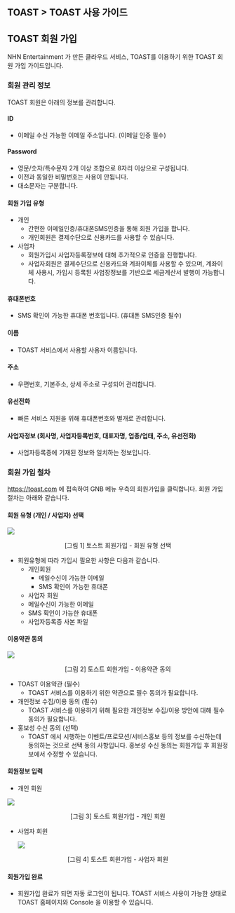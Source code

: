 ## TOAST > TOAST 사용 가이드
## TOAST 회원 가입
NHN Entertainment 가 만든 클라우드 서비스, TOAST를 이용하기 위한 TOAST 회원 가입 가이드입니다.

### 회원 관리 정보
TOAST 회원은 아래의 정보를 관리합니다.

#### ID
- 이메일 수신 가능한 이메일 주소입니다. (이메일 인증 필수)

#### Password
- 영문/숫자/특수문자 2개 이상 조합으로 8자리 이상으로 구성됩니다.
- 이전과 동일한 비밀번호는 사용이 안됩니다.
- 대소문자는 구분합니다.

#### 회원 가입 유형
- 개인
    - 간편한 이메일인증/휴대폰SMS인증을 통해 회원 가입을 합니다.
    - 개인회원은 결제수단으로 신용카드를 사용할 수 있습니다.
- 사업자
    - 회원가입시 사업자등록정보에 대해 추가적으로 인증을 진행합니다.
    - 사업자회원은 결제수단으로 신용카드와 계좌이체를 사용할 수 있으며, 계좌이체 사용시, 가입시 등록된 사업장정보를 기반으로 세금계산서 발행이 가능합니다.

#### 휴대폰번호
- SMS 확인이 가능한 휴대폰 번호입니다. (휴대폰 SMS인증 필수)

#### 이름
- TOAST 서비스에서 사용할 사용자 이름입니다.

#### 주소
- 우편번호, 기본주소, 상세 주소로 구성되어 관리합니다.

#### 유선전화
- 빠른 서비스 지원을 위해 휴대폰번호와 별개로 관리합니다.

#### 사업자정보 (회사명, 사업자등록번호, 대표자명, 업종/업태, 주소, 유선전화)
- 사업자등록증에 기재된 정보와 일치하는 정보입니다.

### 회원 가입 철차
https://toast.com 에 접속하여 GNB 메뉴 우측의 회원가입을 클릭합니다.
회원 가입 절차는 아래와 같습니다.

#### 회원 유형 (개인 / 사업자) 선택

  ![](http://static.toastoven.net/toast/user_guide/join.png)
<center>[그림 1] 토스트 회원가입 - 회원 유형 선택 </center>

- 회원유형에 따라 가입시 필요한 사항은 다음과 같습니다.
  - 개인회원
    - 메일수신이 가능한 이메일
    - SMS 확인이 가능한 휴대폰
  -  사업자 회원
    - 메일수신이 가능한 이메일
    - SMS 확인이 가능한 휴대폰
    - 사업자등록증 사본 파일

#### 이용약관 동의

![](http://static.toastoven.net/toast/user_guide/agreement.png)
<center>[그림 2] 토스트 회원가입 - 이용약관 동의 </center>

- TOAST 이용약관 (필수)
  - TOAST 서비스를 이용하기 위한 약관으로 필수 동의가 필요합니다.
- 개인정보 수집/이용 동의 (필수)
  - TOAST 서비스를 이용하기 위해 필요한 개인정보 수집/이용 방안에 대해 필수 동의가 필요합니다.
- 홍보성 수신 동의 (선택)
  - TOAST 에서 시행하는 이벤트/프로모션/서비스홍보 등의 정보를 수신하는데 동의하는 것으로 선택 동의 사항입니다. 홍보성 수신 동의는 회원가입 후 회원정보에서 수정할 수 있습니다.

#### 회원정보 입력

  - 개인 회원

  ![](http://static.toastoven.net/toast/user_guide/individual-member.png)
  <center>[그림 3] 토스트 회원가입 - 개인 회원 </center>

  - 사업자 회원

    ![](http://static.toastoven.net/toast/user_guide/business-member.png)
<center>[그림 4] 토스트 회원가입 - 사업자 회원 </center>

#### 회원가입 완료

  - 회원가입 완료가 되면 자동 로그인이 됩니다. TOAST 서비스 사용이 가능한 상태로 TOAST 홈페이지와 Console 을 이용할 수 있습니다.
